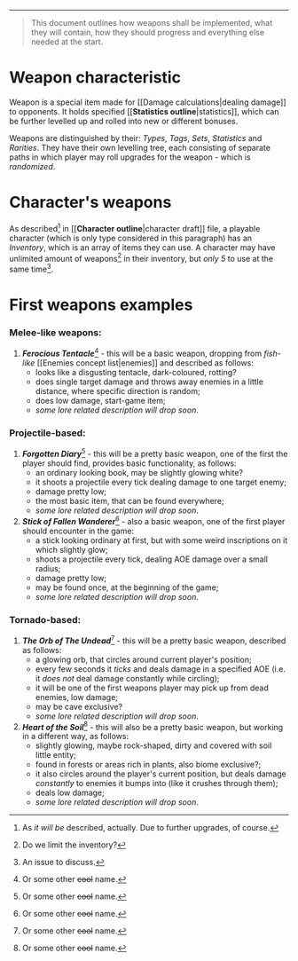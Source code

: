 ___

>This document outlines how weapons shall be implemented, what they will contain, how they should progress and everything else needed at the start.
# Weapon characteristic

Weapon is a special item made for [[Damage calculations|dealing damage]] to opponents. It holds specified [[__Statistics outline__|statistics]], which can be further levelled up and rolled into new or different bonuses.

Weapons are distinguished by their: *Types*, *Tags*, *Sets*, *Statistics* and *Rarities*. They have their own levelling tree, each consisting of separate paths in which player may roll upgrades for the weapon - which is *randomized*.
# Character's weapons

As described[^1] in [[__Character outline__|character draft]] file, a playable character (which is only type considered in this paragraph) has an *Inventory*, which is an array of items they can use. A character may have unlimited amount of weapons[^2] in their inventory, but *only 5* to use at the same time[^3].

# First weapons examples

### Melee-like weapons:

1. ***Ferocious Tentacle***[^4] - this will be a basic weapon, dropping from *fish-like* [[Enemies concept list|enemies]] and described as follows:
	- looks like a disgusting tentacle, dark-coloured, rotting?
	- does single target damage and throws away enemies in a little distance, where specific direction is random;
	- does low damage, start-game item;
	- *some lore related description will drop soon*.

### Projectile-based:

1. ***Forgotten Diary***[^4] - this will be a pretty basic weapon, one of the first the player should find, provides basic functionality, as follows:
	- an ordinary looking book, may be slightly glowing white?
	- it shoots a projectile every tick dealing damage to one target enemy;
	- damage pretty low;
	- the most basic item, that can be found everywhere;
	- *some lore related description will drop soon*.
2. ***Stick of Fallen Wanderer***[^4] - also a basic weapon, one of the first player should encounter in the game:
	- a stick looking ordinary at first, but with some weird inscriptions on it which slightly glow;
	- shoots a projectile every tick, dealing AOE damage over a small radius;
	- damage pretty low;
	- may be found once, at the beginning of the game;
	- *some lore related description will drop soon*.
### Tornado-based:

1. ***The Orb of The Undead***[^4] - this will be a pretty basic weapon, described as follows:
	- a glowing orb, that circles around current player's position;
	- every few seconds it *ticks* and deals damage in a specified AOE (i.e. it *does not* deal damage constantly while circling);
	- it will be one of the first weapons player may pick up from dead enemies, low damage;
	- may be cave exclusive?
	- *some lore related description will drop soon*.
2. ***Heart of the Soil***[^4] - this will also be a pretty basic weapon, but working in a different way, as follows:
	- slightly glowing, maybe rock-shaped, dirty and covered with soil little entity;
	- found in forests or areas rich in plants, also biome exclusive?;
	- it also circles around the player's current position, but deals damage *constantly* to enemies it bumps into (like it crushes through them);
	- deals low damage;
	- *some lore related description will drop soon*.

[^1]: As *it will be* described, actually. Due to further upgrades, of course.
[^2]: Do we limit the inventory?
[^3]: An issue to discuss.
[^4]: Or some other ~~cool~~ name.
